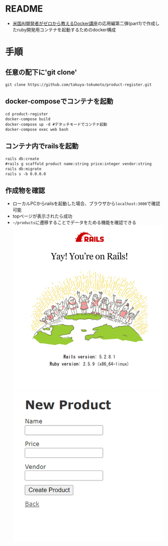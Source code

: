 # README

- [米国AI開発者がゼロから教えるDocker講座](https://www.udemy.com/course/aidocker/)の応用編第二弾(part1)で作成したruby開発用コンテナを起動するためのdocker構成

# 手順

## 任意の配下に'git clone'
```
git clone https://github.com/takuya-tokumoto/product-register.git
```

## docker-composeでコンテナを起動
```
cd product-register
docker-compose build
docker-compose up -d #デタッチモードでコンテナ起動
docker-compose exec web bash
```

## コンテナ内でrailsを起動
```
rails db:create
#rails g scaffold product name:string price:integer vendor:string
rails db:migrate
rails s -b 0.0.0.0
```

## 作成物を確認
- ローカルPCからrailsを起動した場合、ブラウザから`localhost:3000`で確認可能
- topページが表示されたら成功
- `~/products`に遷移することでデータをためる機能を確認できる
![Example Image](toppage.png)
![Example Image](products_new.png)
